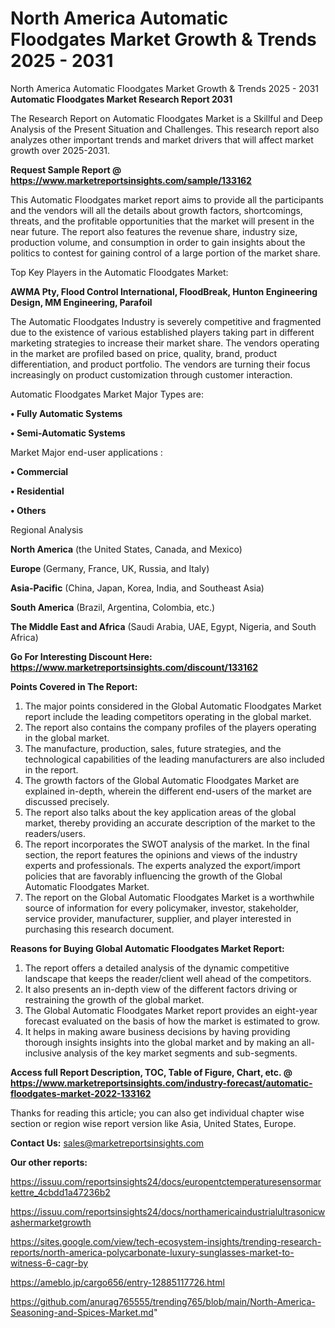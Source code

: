 # North America Automatic Floodgates Market Growth & Trends 2025 - 2031
North America Automatic Floodgates Market Growth & Trends 2025 - 2031
<strong>Automatic Floodgates Market Research Report 2031</strong>

The Research Report on Automatic Floodgates Market is a Skillful and Deep Analysis of the Present Situation and Challenges. This research report also analyzes other important trends and market drivers that will affect market growth over 2025-2031.

<strong>Request Sample Report @ <a href=https://www.marketreportsinsights.com/sample/133162>https://www.marketreportsinsights.com/sample/133162</a></strong>

This Automatic Floodgates market report aims to provide all the participants and the vendors will all the details about growth factors, shortcomings, threats, and the profitable opportunities that the market will present in the near future. The report also features the revenue share, industry size, production volume, and consumption in order to gain insights about the politics to contest for gaining control of a large portion of the market share.

Top Key Players in the Automatic Floodgates Market:

<strong>AWMA Pty, Flood Control International, FloodBreak, Hunton Engineering Design, MM Engineering, Parafoil</strong>

The Automatic Floodgates Industry is severely competitive and fragmented due to the existence of various established players taking part in different marketing strategies to increase their market share. The vendors operating in the market are profiled based on price, quality, brand, product differentiation, and product portfolio. The vendors are turning their focus increasingly on product customization through customer interaction.

Automatic Floodgates Market Major Types are:

<strong>• Fully Automatic Systems

• Semi-Automatic Systems</strong>

Market Major end-user applications :

<strong>• Commercial

• Residential

• Others</strong>

Regional Analysis

</u><strong><b>North America</b></strong> (the United States, Canada, and Mexico)

<strong><b>Europe </b></strong>(Germany, France, UK, Russia, and Italy)

<strong><b>Asia-Pacific</b></strong> (China, Japan, Korea, India, and Southeast Asia)

<strong><b>South America</b></strong> (Brazil, Argentina, Colombia, etc.)

<strong><b>The Middle East and Africa</b></strong> (Saudi Arabia, UAE, Egypt, Nigeria, and South Africa)

<strong>Go For Interesting Discount Here: <a href=https://www.marketreportsinsights.com/discount/133162>https://www.marketreportsinsights.com/discount/133162</a></strong>

<strong>Points Covered in The Report:</strong>
<ol>
  <li>The major points considered in the Global Automatic Floodgates Market report include the leading competitors operating in the global market.</li>
  <li>The report also contains the company profiles of the players operating in the global market.</li>
  <li>The manufacture, production, sales, future strategies, and the technological capabilities of the leading manufacturers are also included in the report.</li>
  <li>The growth factors of the Global Automatic Floodgates Market are explained in-depth, wherein the different end-users of the market are discussed precisely.</li>
  <li>The report also talks about the key application areas of the global market, thereby providing an accurate description of the market to the readers/users.</li>
  <li>The report incorporates the SWOT analysis of the market. In the final section, the report features the opinions and views of the industry experts and professionals. The experts analyzed the export/import policies that are favorably influencing the growth of the Global Automatic Floodgates Market.</li>
  <li>The report on the Global Automatic Floodgates Market is a worthwhile source of information for every policymaker, investor, stakeholder, service provider, manufacturer, supplier, and player interested in purchasing this research document.</li>
</ol>
<strong>Reasons for Buying Global Automatic Floodgates Market Report:</strong>

<ol>
  <li>The report offers a detailed analysis of the dynamic competitive landscape that keeps the reader/client well ahead of the competitors.</li>
  <li>It also presents an in-depth view of the different factors driving or restraining the growth of the global market.</li>
  <li>The Global Automatic Floodgates Market report provides an eight-year forecast evaluated on the basis of how the market is estimated to grow.</li>
  <li>It helps in making aware business decisions by having providing thorough insights insights into the global market and by making an all-inclusive analysis of the key market segments and sub-segments.</li>
</ol>
<strong>Access full Report Description, TOC, Table of Figure, Chart, etc. @ <a href=https://www.marketreportsinsights.com/industry-forecast/automatic-floodgates-market-2022-133162>https://www.marketreportsinsights.com/industry-forecast/automatic-floodgates-market-2022-133162</a></strong>


Thanks for reading this article; you can also get individual chapter wise section or region wise report version like Asia, United States, Europe.

<strong>Contact Us:</strong>
sales@marketreportsinsights.com

<strong>Our other reports:</strong>

<a href=https://issuu.com/reportsinsights24/docs/europentctemperaturesensormarkettre_4cbdd1a47236b2>https://issuu.com/reportsinsights24/docs/europentctemperaturesensormarkettre_4cbdd1a47236b2</a>

<a href=https://issuu.com/reportsinsights24/docs/northamericaindustrialultrasonicwashermarketgrowth>https://issuu.com/reportsinsights24/docs/northamericaindustrialultrasonicwashermarketgrowth</a>

<a href=https://sites.google.com/view/tech-ecosystem-insights/trending-research-reports/north-america-polycarbonate-luxury-sunglasses-market-to-witness-6-cagr-by>https://sites.google.com/view/tech-ecosystem-insights/trending-research-reports/north-america-polycarbonate-luxury-sunglasses-market-to-witness-6-cagr-by</a>

<a href=https://ameblo.jp/cargo656/entry-12885117726.html>https://ameblo.jp/cargo656/entry-12885117726.html</a>

<a href=https://github.com/anurag765555/trending765/blob/main/North-America-Seasoning-and-Spices-Market.md>https://github.com/anurag765555/trending765/blob/main/North-America-Seasoning-and-Spices-Market.md</a>"

